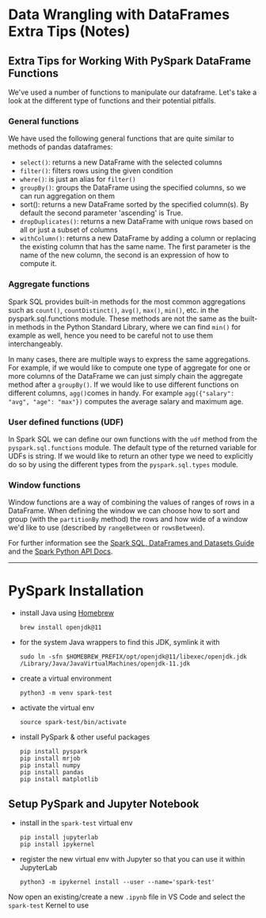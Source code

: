 # Data Wrangling with DataFrames Extra Tips (Notes)

## Extra Tips for Working With PySpark DataFrame Functions
We've used a number of functions to manipulate our dataframe. Let's take a look at the different type of functions and their potential pitfalls.

### General functions
We have used the following general functions that are quite similar to methods of pandas dataframes:

* `select()`: returns a new DataFrame with the selected columns
* `filter()`: filters rows using the given condition
* `where()`: is just an alias for `filter()`
* `groupBy()`: groups the DataFrame using the specified columns, so we can run aggregation on them
* sort(): returns a new DataFrame sorted by the specified column(s). By default the second parameter 'ascending' is True.
* `dropDuplicates()`: returns a new DataFrame with unique rows based on all or just a subset of columns
* `withColumn()`: returns a new DataFrame by adding a column or replacing the existing column that has the same name. The first parameter is the name of the new column, the second is an expression of how to compute it.

### Aggregate functions
Spark SQL provides built-in methods for the most common aggregations such as `count()`, `countDistinct()`, `avg()`, `max()`, `min()`, etc. in the pyspark.sql.functions module. These methods are not the same as the built-in methods in the Python Standard Library, where we can find `min()` for example as well, hence you need to be careful not to use them interchangeably.

In many cases, there are multiple ways to express the same aggregations. For example, if we would like to compute one type of aggregate for one or more columns of the DataFrame we can just simply chain the aggregate method after a `groupBy()`. If we would like to use different functions on different columns, `agg()`comes in handy. For example `agg({"salary": "avg", "age": "max"})` computes the average salary and maximum age.

### User defined functions (UDF)
In Spark SQL we can define our own functions with the `udf` method from the `pyspark.sql.functions` module. The default type of the returned variable for UDFs is string. If we would like to return an other type we need to explicitly do so by using the different types from the `pyspark.sql.types` module.

### Window functions

Window functions are a way of combining the values of ranges of rows in a DataFrame. When defining the window we can choose how to sort and group (with the `partitionBy` method) the rows and how wide of a window we'd like to use (described by `rangeBetween` or `rowsBetween`).

For further information see the [Spark SQL, DataFrames and Datasets Guide](https://spark.apache.org/docs/latest/sql-programming-guide.html) and the [Spark Python API Docs](https://spark.apache.org/docs/latest/api/python/index.html).
___
# PySpark Installation

* install Java using [Homebrew](https://formulae.brew.sh/formula/openjdk@11)

  ```
  brew install openjdk@11
  ```
* for the system Java wrappers to find this JDK, symlink it with
  ```
  sudo ln -sfn $HOMEBREW_PREFIX/opt/openjdk@11/libexec/openjdk.jdk /Library/Java/JavaVirtualMachines/openjdk-11.jdk
  ```
  
* create a virtual environment
  ```
  python3 -m venv spark-test
  ```

* activate the virtual env
  ```
  source spark-test/bin/activate
  ```
  
* install PySpark & other useful packages
  ```
  pip install pyspark
  pip install mrjob
  pip install numpy
  pip install pandas
  pip install matplotlib
  ```
  
## Setup PySpark and Jupyter Notebook

* install in the `spark-test` virtual env
  ```
  pip install jupyterlab
  pip install ipykernel
  ```
  
* register the new virtual env with Jupyter so that you can use it within JupyterLab
  ```
  python3 -m ipykernel install --user --name='spark-test'
  ```
  
Now open an existing/create a new `.ipynb` file in VS Code and select the `spark-test` Kernel to use
